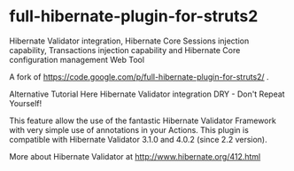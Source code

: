 full-hibernate-plugin-for-struts2
=================================

Hibernate Validator integration, Hibernate Core Sessions injection capability, Transactions injection capability and Hibernate Core configuration management Web Tool

A fork of https://code.google.com/p/full-hibernate-plugin-for-struts2/ .

Alternative Tutorial Here
Hibernate Validator integration
DRY - Don't Repeat Yourself!

This feature allow the use of the fantastic Hibernate Validator Framework with very simple use of annotations in your Actions. This plugin is compatible with Hibernate Validator 3.1.0 and 4.0.2 (since 2.2 version).

More about Hibernate Validator at http://www.hibernate.org/412.html
